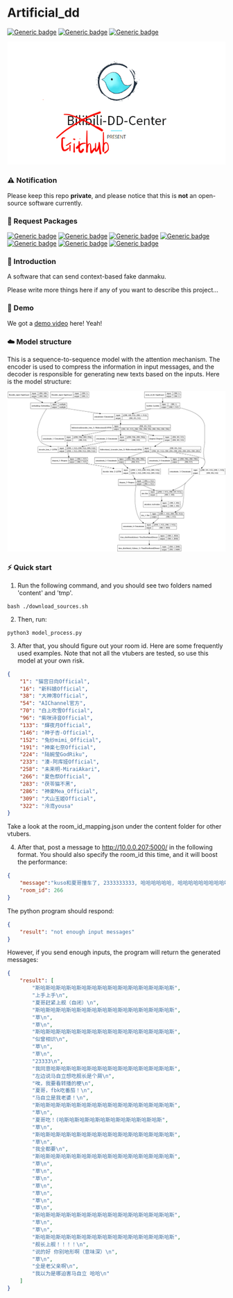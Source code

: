 # Artificial_dd

[![Generic badge](https://img.shields.io/badge/Tensorflow-keras-<COLOR>.svg)](https://shields.io/) 
[![Generic badge](https://img.shields.io/badge/github-dd_center-<COLOR>.svg)](https://shields.io/)
[![Generic badge](https://img.shields.io/badge/Beam-search-<COLOR>.svg)](https://shields.io/)
<p>
    <img src="model_picture/dd_center.png"/>
</p>

### ⚠️ Notification

Please keep this repo **private**, and please notice that this is **not** an open-source software currently. 

### 🌲 Request Packages

[![Generic badge](https://img.shields.io/badge/gdown-<COLOR>.svg)](https://shields.io/)
[![Generic badge](https://img.shields.io/badge/keras-<COLOR>.svg)](https://shields.io/)
[![Generic badge](https://img.shields.io/badge/numpy-<COLOR>.svg)](https://shields.io/)
[![Generic badge](https://img.shields.io/badge/scipy-<COLOR>.svg)](https://shields.io/)
[![Generic badge](https://img.shields.io/badge/tqdm-<COLOR>.svg)](https://shields.io/)
[![Generic badge](https://img.shields.io/badge/jieba-<COLOR>.svg)](https://shields.io/)
[![Generic badge](https://img.shields.io/badge/flask-<COLOR>.svg)](https://shields.io/)

### 📃 Introduction

A software that can send context-based fake danmaku. 

Please write more things here if any of you want to describe this project...

### 🎉 Demo

We got a [demo video](https://pan.baidu.com/s/18Pkr_VAEnXuME-NMG7HMdQ) here! Yeah!

### ☁️ Model structure

This is a sequence-to-sequence model with the attention mechanism. The encoder is used to compress the information in input messages, and the decoder is responsible for generating new texts based on the inputs. Here is the model structure:

<p>
    <img src="model_picture/model.png"/>
</p>

### ⚡️ Quick start

1. Run the following command, and you should see two folders named 'content' and 'tmp'.
```
bash ./download_sources.sh
```
2. Then, run:
```
python3 model_process.py
```
3. After that, you should figure out your room id. Here are some frequently used examples. Note that not all the vtubers are tested, so use this model at your own risk.
```json
{
    "1": "猫宫日向Official",
    "16": "新科娘Official",
    "38": "大神澪Official",
    "54": "AIChannel官方",
    "70": "白上吹雪Official",
    "96": "紫咲诗音Official",
    "133": "輝夜月Official",
    "146": "神子杏-Official",
    "152": "兔纱mimi_Official",
    "191": "神楽七奈Official",
    "224": "陆婉莹GodRiku",
    "233": "湊-阿库娅Official",
    "258": "未来明-MiraiAkari",
    "266": "夏色祭Official",
    "283": "茯苓猫不黑",
    "286": "神楽Mea_Official",
    "309": "犬山玉姬Official",
    "322": "泠鸢yousa"
}
```
Take a look at the room_id_mapping.json under the content folder for other vtubers.

4. After that, post a message to http://10.0.0.207:5000/ in the following format. You should also specify the room_id this time, and it will boost the performance:
```json
{
    "message":"kuso和夏哥撞车了, 2333333333, 哈哈哈哈哈哈, 哈哈哈哈哈哈哈哈哈哈哈", 
    "room_id": 266
}
```
The python program should respond:
```json
{
    "result": "not enough input messages"
}
```
However, if you send enough inputs, the program will return the generated messages:
```json
{
    "result": [
        "斯哈斯哈斯哈斯哈斯哈斯哈斯哈斯哈斯哈斯哈斯哈斯哈斯哈斯",
        "上手上手\n",
        "夏哥赶紧上舰（自闭）\n",
        "斯哈斯哈斯哈斯哈斯哈斯哈斯哈斯哈斯哈斯哈斯哈斯哈斯哈斯",
        "草\n",
        "草\n",
        "斯哈斯哈斯哈斯哈斯哈斯哈斯哈斯哈斯哈斯哈斯哈斯哈斯哈斯",
        "似曾相识\n",
        "草\n",
        "草\n",
        "23333\n",
        "我同意哈斯哈斯哈斯哈斯哈斯哈斯哈斯哈斯哈斯哈斯哈斯哈斯",
        "左边说马自立想吃舰长是个屑\n",
        "唉，我要看转播的梗\n",
        "夏哥，fbk吃番茄！\n",
        "马自立是我老婆！\n",
        "斯哈斯哈斯哈斯哈斯哈斯哈斯哈斯哈斯哈斯哈斯哈斯哈斯哈斯",
        "草\n",
        "夏哥吃！(哈斯哈斯哈斯哈斯哈斯哈斯哈斯哈斯哈斯哈斯",
        "草\n",
        "斯哈斯哈斯哈斯哈斯哈斯哈斯哈斯哈斯哈斯哈斯哈斯哈斯哈斯",
        "草\n",
        "我全都要\n",
        "斯哈斯哈斯哈斯哈斯哈斯哈斯哈斯哈斯哈斯哈斯哈斯哈斯哈斯",
        "草\n",
        "草\n",
        "草\n",
        "草\n",
        "草\n",
        "草\n",
        "草\n",
        "斯哈斯哈斯哈斯哈斯哈斯哈斯哈斯哈斯哈斯哈斯哈斯哈斯哈斯",
        "草\n",
        "草\n",
        "斯哈斯哈斯哈斯哈斯哈斯哈斯哈斯哈斯哈斯哈斯哈斯哈斯哈斯",
        "舰长上舰！！！！\n",
        "说的好 你别地形啊（意味深）\n",
        "草\n",
        "全是老父亲啊\n",
        "我以为是哪迫害马自立 哈哈\n"
    ]
}
```
